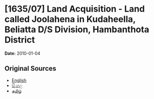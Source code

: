 # [1635/07] Land Acquisition - Land called Joolahena in Kudaheella, Beliatta D/S Division, Hambanthota District

**Date:** 2010-01-04

## Original Sources

- [English](https://documents.gov.lk/view/extra-gazettes/2010/1/1635-07_E.pdf)
- [සිංහල](https://documents.gov.lk/view/extra-gazettes/2010/1/1635-07_S.pdf)
- [தமிழ்](https://documents.gov.lk/view/extra-gazettes/2010/1/1635-07_T.pdf)
